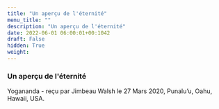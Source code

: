 ```yaml
---
title: "Un aperçu de l'éternité"
menu_title: ""
description: "Un aperçu de l'éternité"
date: 2022-06-01 06:00:01+00:1042
draft: False
hidden: True
weight:
---
```

### Un aperçu de l'éternité

Yogananda - reçu par Jimbeau Walsh le 27 Mars 2020, Punalu’u, Oahu, Hawaii, USA.



